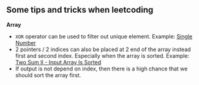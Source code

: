 ## Some tips and tricks when leetcoding
**Array**
- `XOR` operator can be used to filter out unique element. Example: [Single Number](https://leetcode.com/problems/single-number/)
- 2 pointers / 2 indices can also be placed at 2 end of the array instead first and second index. Especially when the array is sorted. Example: [Two Sum II - Input Array Is Sorted](https://leetcode.com/problems/two-sum-ii-input-array-is-sorted/)
- If output is not depend on index, then there is a high chance that we should sort the array first.

